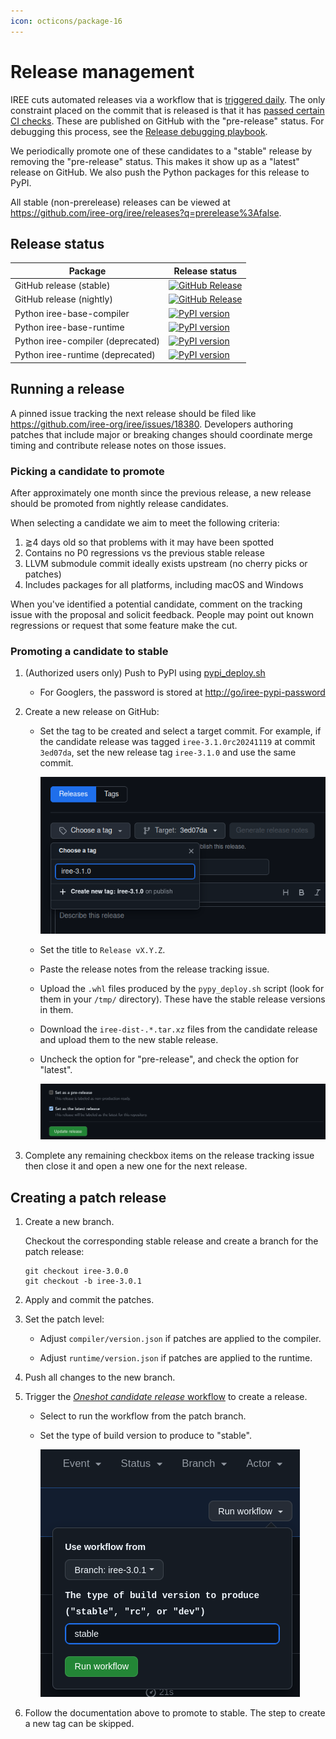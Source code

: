 ```yaml
---
icon: octicons/package-16
---
```


# Release management

IREE cuts automated releases via a workflow that is
[triggered daily](https://github.com/iree-org/iree/blob/main/.github/workflows/schedule_candidate_release.yml).
The only constraint placed on the commit that is released is that it has
[passed certain CI checks](https://github.com/iree-org/iree/blob/main/build_tools/scripts/get_latest_green.sh).
These are published on GitHub with the "pre-release" status. For debugging this
process, see the [Release debugging playbook](../debugging/releases.md).

We periodically promote one of these candidates to a "stable" release by
removing the "pre-release" status. This makes it show up as a "latest" release
on GitHub. We also push the Python packages for this release to PyPI.

All stable (non-prerelease) releases can be viewed at
<https://github.com/iree-org/iree/releases?q=prerelease%3Afalse>.

## Release status

| Package | Release status |
| -- | -- |
GitHub release (stable) | [![GitHub Release](https://img.shields.io/github/v/release/iree-org/iree)](https://github.com/iree-org/iree/releases/latest)
GitHub release (nightly) | [![GitHub Release](https://img.shields.io/github/v/release/iree-org/iree?include_prereleases)](https://github.com/iree-org/iree/releases)
Python iree-base-compiler | [![PyPI version](https://badge.fury.io/py/iree-base-compiler.svg)](https://badge.fury.io/py/iree-base-compiler)
Python iree-base-runtime | [![PyPI version](https://badge.fury.io/py/iree-base-runtime.svg)](https://badge.fury.io/py/iree-base-runtime)
Python iree-compiler (deprecated) | [![PyPI version](https://badge.fury.io/py/iree-compiler.svg)](https://badge.fury.io/py/iree-compiler)
Python iree-runtime (deprecated) | [![PyPI version](https://badge.fury.io/py/iree-runtime.svg)](https://badge.fury.io/py/iree-runtime)

## Running a release

A pinned issue tracking the next release should be filed like
<https://github.com/iree-org/iree/issues/18380>. Developers authoring patches
that include major or breaking changes should coordinate merge timing and
contribute release notes on those issues.

### Picking a candidate to promote

After approximately one month since the previous release, a new release should
be promoted from nightly release candidates.

When selecting a candidate we aim to meet the following criteria:

1. ⪆4 days old so that problems with it may have been spotted
2. Contains no P0 regressions vs the previous stable release
3. LLVM submodule commit ideally exists upstream (no cherry picks or patches)
4. Includes packages for all platforms, including macOS and Windows

When you've identified a potential candidate, comment on the tracking issue with
the proposal and solicit feedback. People may point out known regressions or
request that some feature make the cut.

### Promoting a candidate to stable

1. (Authorized users only) Push to PyPI using
    [pypi_deploy.sh](https://github.com/iree-org/iree/blob/main//build_tools/python_deploy/pypi_deploy.sh)

    * For Googlers, the password is stored at <http://go/iree-pypi-password>

2. Create a new release on GitHub:

    * Set the tag to be created and select a target commit. For example, if the
        candidate release was tagged `iree-3.1.0rc20241119` at commit `3ed07da`,
        set the new release tag `iree-3.1.0` and use the same commit.

        ![rename_tag](./release-tag.png)

    * Set the title to `Release vX.Y.Z`.

    * Paste the release notes from the release tracking issue.

    * Upload the `.whl` files produced by the `pypy_deploy.sh` script (look for
        them in your `/tmp/` directory). These have the stable release versions
        in them.

    * Download the `iree-dist-.*.tar.xz` files from the candidate release and
        upload them to the new stable release.

    * Uncheck the option for "pre-release", and check the option for "latest".

        ![promote_release](./release-latest.png)

3. Complete any remaining checkbox items on the release tracking issue then
   close it and open a new one for the next release.

## Creating a patch release

1. Create a new branch.

    Checkout the corresponding stable release and create a branch for the patch release:

    ```shell
    git checkout iree-3.0.0
    git checkout -b iree-3.0.1
    ```

2. Apply and commit the patches.

3. Set the patch level:

    * Adjust `compiler/version.json` if patches are applied to the compiler.

    * Adjust `runtime/version.json` if patches are applied to the runtime.

4. Push all changes to the new branch.

5. Trigger the
    [_Oneshot candidate release_ workflow](https://github.com/iree-org/iree/actions/workflows/oneshot_candidate_release.yml)
    to create a release.

    * Select to run the workflow from the patch branch.

    * Set the type of build version to produce to "stable".

        ![one_shot_patch](./one-shot-patch.png)

6. Follow the documentation above to promote to stable.
   The step to create a new tag can be skipped.
